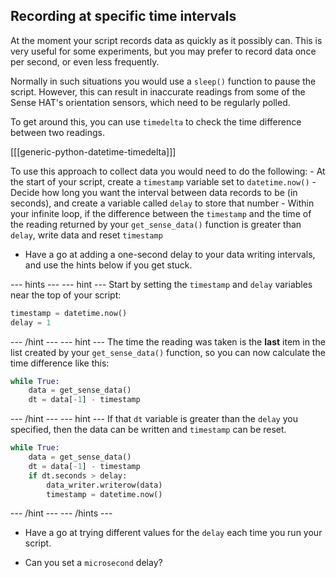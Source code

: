 ## Recording at specific time intervals

At the moment your script records data as quickly as it possibly can. This is very useful for some experiments, but you may prefer to record data once per second, or even less frequently.

Normally in such situations you would use a `sleep()` function to pause the script. However, this can result in inaccurate readings from some of the Sense HAT's orientation sensors, which need to be regularly polled.

To get around this, you can use `timedelta` to check the time difference between two readings.

[[[generic-python-datetime-timedelta]]]

To use this approach to collect data you would need to do the following:
	- At the start of your script, create a `timestamp` variable set to `datetime.now()`
	- Decide how long you want the interval between data records to be (in seconds), and create a variable called `delay` to store that number
	- Within your infinite loop, if the difference between the `timestamp` and the time of the reading returned by your `get_sense_data()` function is greater than `delay`, write data and reset `timestamp`
	
- Have a go at adding a one-second delay to your data writing intervals, and use the hints below if you get stuck.

--- hints --- --- hint ---
Start by setting the `timestamp` and `delay` variables near the top of your script:

```python
timestamp = datetime.now()
delay = 1
```
--- /hint --- --- hint ---
The time the reading was taken is the **last** item in the list created by your `get_sense_data()` function, so you can now calculate the time difference like this:

```python
while True:
	data = get_sense_data()
	dt = data[-1] - timestamp
```
--- /hint --- --- hint ---
If that `dt` variable is greater than the `delay` you specified, then the data can be written and `timestamp` can be reset.
```python
while True:
	data = get_sense_data()
	dt = data[-1] - timestamp
	if dt.seconds > delay:
		data_writer.writerow(data)
		timestamp = datetime.now()
```
--- /hint --- --- /hints ---

- Have a go at trying different values for the `delay` each time you run your script.

- Can you set a `microsecond` delay?
